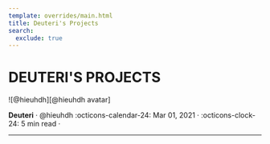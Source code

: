 ```yaml
---
template: overrides/main.html
title: Deuteri's Projects
search:
  exclude: true
---
```


<style>
  .md-sidebar--secondary:not([hidden]) {
    visibility: hidden;
  }
</style>

# DEUTERI'S PROJECTS

<aside class="mdx-author" markdown>
![@hieuhdh][@hieuhdh avatar]

<span>__Deuteri__ · @hieuhdh</span>
<span>
:octicons-calendar-24: Mar 01, 2021 ·
:octicons-clock-24: 5 min read ·

</span>
</aside>

  [@hieuhdh avatar]: https://user-images.githubusercontent.com/86739367/178121501-82770982-19ab-43e7-86a4-3f31989401df.png

---